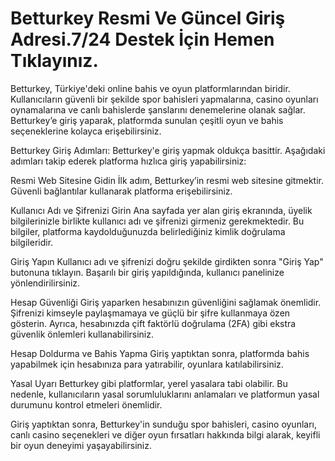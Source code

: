 # Betturkey Resmi Ve Güncel Giriş Adresi.7/24 Destek İçin Hemen Tıklayınız.
Betturkey, Türkiye'deki online bahis ve oyun platformlarından biridir. Kullanıcıların güvenli bir şekilde spor bahisleri yapmalarına, casino oyunları oynamalarına ve canlı bahislerde şanslarını denemelerine olanak sağlar. Betturkey’e giriş yaparak, platformda sunulan çeşitli oyun ve bahis seçeneklerine kolayca erişebilirsiniz.

Betturkey Giriş Adımları:
Betturkey'e giriş yapmak oldukça basittir. Aşağıdaki adımları takip ederek platforma hızlıca giriş yapabilirsiniz:

Resmi Web Sitesine Gidin
İlk adım, Betturkey’in resmi web sitesine gitmektir. Güvenli bağlantılar kullanarak platforma erişebilirsiniz.

Kullanıcı Adı ve Şifrenizi Girin
Ana sayfada yer alan giriş ekranında, üyelik bilgilerinizle birlikte kullanıcı adı ve şifrenizi girmeniz gerekmektedir. Bu bilgiler, platforma kaydolduğunuzda belirlediğiniz kimlik doğrulama bilgileridir.

Giriş Yapın
Kullanıcı adı ve şifrenizi doğru şekilde girdikten sonra "Giriş Yap" butonuna tıklayın. Başarılı bir giriş yapıldığında, kullanıcı panelinize yönlendirilirsiniz.

Hesap Güvenliği
Giriş yaparken hesabınızın güvenliğini sağlamak önemlidir. Şifrenizi kimseyle paylaşmamaya ve güçlü bir şifre kullanmaya özen gösterin. Ayrıca, hesabınızda çift faktörlü doğrulama (2FA) gibi ekstra güvenlik önlemleri kullanabilirsiniz.

Hesap Doldurma ve Bahis Yapma
Giriş yaptıktan sonra, platformda bahis yapabilmek için hesabınıza para yatırabilir, oyunlara katılabilirsiniz.

Yasal Uyarı
Betturkey gibi platformlar, yerel yasalara tabi olabilir. Bu nedenle, kullanıcıların yasal sorumluluklarını anlamaları ve platformun yasal durumunu kontrol etmeleri önemlidir.

Giriş yaptıktan sonra, Betturkey'in sunduğu spor bahisleri, casino oyunları, canlı casino seçenekleri ve diğer oyun fırsatları hakkında bilgi alarak, keyifli bir oyun deneyimi yaşayabilirsiniz.




